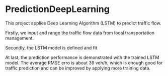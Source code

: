 # PredictionDeepLearning
This project applies Deep Learning Algorithm (LSTM) to predict traffic flow.

Firstly, we input and range the traffic flow data from local transportation management.

Secondly, the LSTM model is defined and fit

At last, the prediction performance is demonstrated with the trained LSTM model. The average RMSE erro is about 39 veh/h, which is enough good for traffic prediction and can be improved by applying more training data.
